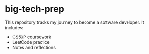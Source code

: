 # big-tech-prep

This repository tracks my journey to become a software developer. It includes:

- CS50P coursework
- LeetCode practice
- Notes and reflections